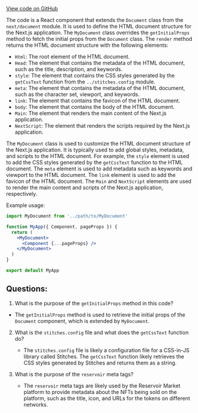 [View code on GitHub](zoo-labs/zoo/blob/master/app/pages/_document.tsx)

The code is a React component that extends the `Document` class from the `next/document` module. It is used to define the HTML document structure for the Next.js application. The `MyDocument` class overrides the `getInitialProps` method to fetch the initial props from the `Document` class. The `render` method returns the HTML document structure with the following elements:

- `Html`: The root element of the HTML document.
- `Head`: The element that contains the metadata of the HTML document, such as the title, description, and keywords.
- `style`: The element that contains the CSS styles generated by the `getCssText` function from the `../stitches.config` module.
- `meta`: The element that contains the metadata of the HTML document, such as the character set, viewport, and keywords.
- `link`: The element that contains the favicon of the HTML document.
- `body`: The element that contains the body of the HTML document.
- `Main`: The element that renders the main content of the Next.js application.
- `NextScript`: The element that renders the scripts required by the Next.js application.

The `MyDocument` class is used to customize the HTML document structure of the Next.js application. It is typically used to add global styles, metadata, and scripts to the HTML document. For example, the `style` element is used to add the CSS styles generated by the `getCssText` function to the HTML document. The `meta` element is used to add metadata such as keywords and viewport to the HTML document. The `link` element is used to add the favicon of the HTML document. The `Main` and `NextScript` elements are used to render the main content and scripts of the Next.js application, respectively.

Example usage:

```jsx
import MyDocument from '../path/to/MyDocument'

function MyApp({ Component, pageProps }) {
  return (
    <MyDocument>
      <Component {...pageProps} />
    </MyDocument>
  )
}

export default MyApp
```
## Questions: 
 1. What is the purpose of the `getInitialProps` method in this code?
   - The `getInitialProps` method is used to retrieve the initial props of the `Document` component, which is extended by `MyDocument`.

2. What is the `stitches.config` file and what does the `getCssText` function do?
   - The `stitches.config` file is likely a configuration file for a CSS-in-JS library called Stitches. The `getCssText` function likely retrieves the CSS styles generated by Stitches and returns them as a string.

3. What is the purpose of the `reservoir` meta tags?
   - The `reservoir` meta tags are likely used by the Reservoir Market platform to provide metadata about the NFTs being sold on the platform, such as the title, icon, and URLs for the tokens on different networks.